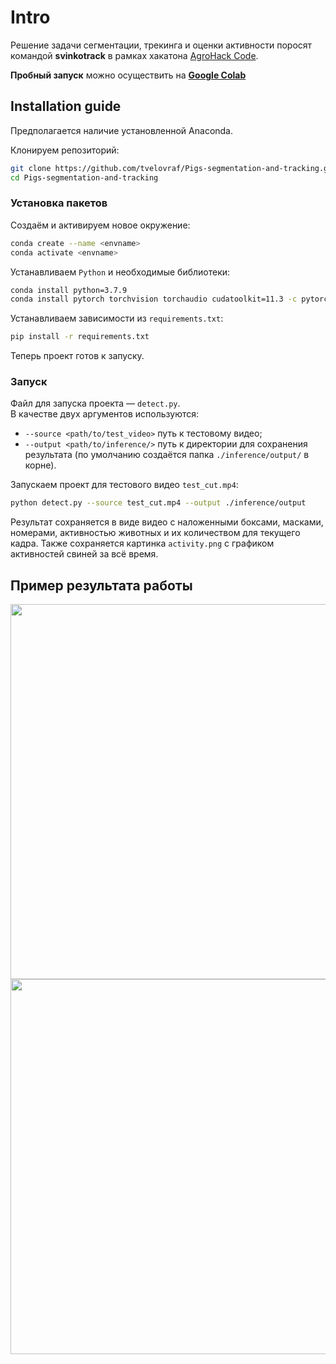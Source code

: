 # Intro

Решение задачи сегментации, трекинга и оценки активности поросят командой **svinkotrack** в рамках хакатона [AgroHack Code](https://agro-code.ru/hack/task/digital-farm/).  

**Пробный запуск** можно осуществить на [**Google Colab**](https://colab.research.google.com/drive/1-D7cfnjwPrFF92_6qwfvWCrWFpW7JSuT?usp=sharing#scrollTo=AQEXOi6-twGA)

## Installation guide

Предполагается наличие установленной Anaconda. 

Клонируем репозиторий:
```bash
git clone https://github.com/tvelovraf/Pigs-segmentation-and-tracking.git
cd Pigs-segmentation-and-tracking
```

### Установка пакетов

Создаём и активируем новое окружение:

```bash
conda create --name <envname>  
conda activate <envname> 
```
Устанавливаем `Python` и необходимые библиотеки:
```bash
conda install python=3.7.9
conda install pytorch torchvision torchaudio cudatoolkit=11.3 -c pytorch
``` 
Устанавливаем зависимости из `requirements.txt`:
```bash
pip install -r requirements.txt
```

Теперь проект готов к запуску.

### Запуск
Файл для запуска проекта — `detect.py`.  
В качестве двух аргументов используются:  
* `--source <path/to/test_video>` путь к тестовому видео;  
* `--output <path/to/inference/>` путь к директории для сохранения результата (по умолчанию создаётся папка `./inference/output/` в корне).

Запускаем проект для тестового видео `test_cut.mp4`:
```bash
python detect.py --source test_cut.mp4 --output ./inference/output
```

Результат сохраняется в виде видео с наложенными боксами, масками, номерами, активностью животных и их количеством для текущего кадра. Также сохраняется картинка `activity.png` с графиком активностей свиней за всё время.

## Пример результата работы
<p align="center">
  <img src="./imgs/Movie_1.gif" width="600" />
  <img src="./imgs/Movie_2.gif" width="600" /> 
</p>

